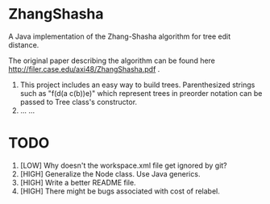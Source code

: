 ZhangShasha
===========

A Java implementation of the Zhang-Shasha algorithm for tree edit distance.

The original paper describing the algorithm can be found here http://filer.case.edu/axi48/ZhangShasha.pdf .

1. This project includes an easy way to build trees.
Parenthesized strings such as "f(d(a c(b))e)" which represent trees in preorder notation can be passed to Tree class's constructor. 
2. ...
...

TODO
====

1. [LOW] Why doesn't the workspace.xml file get ignored by git? 
2. [HIGH] Generalize the Node class. Use Java generics. 
3. [HIGH] Write a better README file.
4. [HIGH] There might be bugs associated with cost of relabel.  

